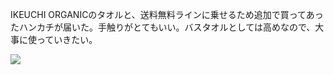 IKEUCHI ORGANICのタオルと、送料無料ラインに乗せるため追加で買ってあったハンカチが届いた。手触りがとてもいい。バスタオルとしては高めなので、大事に使っていきたい。

![](https://photos.old.apkas.net/medium/202502/20250221-AR500001.webp)
